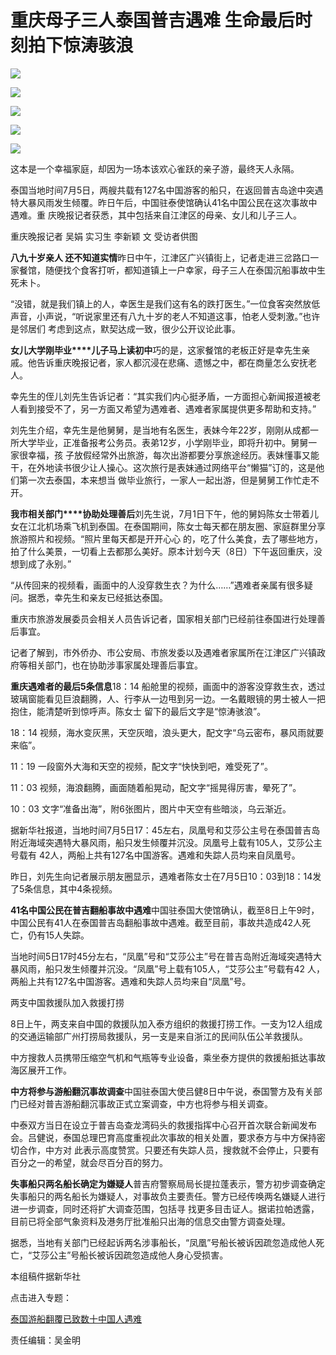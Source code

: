 # 重庆母子三人泰国普吉遇难 生命最后时刻拍下惊涛骇浪

![](http://n.sinaimg.cn/translate/137/w337h600/20180709/vsQK-hezpzwt7204622.jpg)

![](http://n.sinaimg.cn/translate/137/w337h600/20180709/SKav-hezpzwt7204721.jpg)

![](http://n.sinaimg.cn/translate/137/w337h600/20180709/NCpl-hezpzwt7204807.jpg)

![](http://n.sinaimg.cn/translate/137/w337h600/20180709/UBWv-hezpzwt7204861.jpg)

![](http://n.sinaimg.cn/translate/137/w337h600/20180709/mRQ1-hezpzwt7204900.jpg)

这本是一个幸福家庭，却因为一场本该欢心雀跃的亲子游，最终天人永隔。

泰国当地时间7月5日，两艘共载有127名中国游客的船只，在返回普吉岛途中突遇特大暴风雨发生倾覆。昨日午后，中国驻泰使馆确认41名中国公民在这次事故中遇难。重
庆晚报记者获悉，其中包括来自江津区的母亲、女儿和儿子三人。

重庆晚报记者 吴娟 实习生 李新颖 文 受访者供图

**八九十岁亲人 还不知道实情**昨日中午，江津区广兴镇街上，记者走进三岔路口一家餐馆，随便找个食客打听，都知道镇上一户幸家，母子三人在泰国沉船事故中生死未卜。

“没错，就是我们镇上的人，幸医生是我们这有名的跌打医生。”一位食客突然放低声音，小声说，“听说家里还有八九十岁的老人不知道这事，怕老人受刺激。”也许是邻居们
考虑到这点，默契达成一致，很少公开议论此事。

**女儿大学刚毕业****儿子马上读初中**巧的是，这家餐馆的老板正好是幸先生亲戚。他告诉重庆晚报记者，家人都沉浸在悲痛、遗憾之中，都在商量怎么安抚老人。

幸先生的侄儿刘先生告诉记者：“其实我们内心挺矛盾，一方面担心新闻报道被老人看到接受不了，另一方面又希望为遇难者、遇难者家属提供更多帮助和支持。”

刘先生介绍，幸先生是他舅舅，是当地有名医生，表妹今年22岁，刚刚从成都一所大学毕业，正准备报考公务员。表弟12岁，小学刚毕业，即将升初中。舅舅一家很幸福，孩
子放假经常外出旅游，每次出游都要分享旅途经历。表妹懂事又能干，在外地读书很少让人操心。这次旅行是表妹通过网络平台“懒猫”订的，这是他们第一次去泰国，本来想当
做毕业旅行，一家人一起出游，但是舅舅工作忙走不开。

**我市相关部门****协助处理善后**刘先生说，7月1日下午，他的舅妈陈女士带着儿女在江北机场乘飞机到泰国。在泰国期间，陈女士每天都在朋友圈、家庭群里分享旅游照片和视频。“照片里每天都是开开心心
的，吃了什么美食，去了哪些地方，拍了什么美景，一切看上去都那么美好。原本计划今天（8日）下午返回重庆，没想到成了永别。”

“从传回来的视频看，画面中的人没穿救生衣？为什么……”遇难者亲属有很多疑问。据悉，幸先生和亲友已经抵达泰国。

重庆市旅游发展委员会相关人员告诉记者，国家相关部门已经前往泰国进行处理善后事宜。

记者了解到，市外侨办、市公安局、市旅发委以及遇难者家属所在江津区广兴镇政府等相关部门，也在协助涉事家属处理善后事宜。

**重庆遇难者的最后5条信息**18：14 船舱里的视频，画面中的游客没穿救生衣，透过玻璃窗能看见巨浪翻腾，人、行李从一边甩到另一边。一名戴眼镜的男士被人一把抱住，能清楚听到惊呼声。陈女士
留下的最后文字是“惊涛骇浪”。

18：14 视频，海水变灰黑，天空灰暗，浪头更大，配文字“乌云密布，暴风雨就要来临”。

11：19 一段窗外大海和天空的视频，配文字“快快到吧，难受死了”。

11：03 视频，海浪翻腾，画面随着船晃动，配文字“摇晃得厉害，晕死了”。

10：03 文字“准备出海”，附6张图片，图片中天空有些暗淡，乌云渐近。

据新华社报道，当地时间7月5日17：45左右，凤凰号和艾莎公主号在泰国普吉岛附近海域突遇特大暴风雨，船只发生倾覆并沉没。凤凰号上载有105人，艾莎公主号载有
42人，两船上共有127名中国游客。遇难和失踪人员均来自凤凰号。

昨日，刘先生向记者展示朋友圈显示，遇难者陈女士在7月5日10：03到18：14发了5条信息，其中4条视频。

**41名中国公民在普吉翻船事故中遇难**中国驻泰国大使馆确认，截至8日上午9时，中国公民有41人在泰国普吉岛翻船事故中遇难。截至目前，事故共造成42人死亡，仍有15人失踪。

当地时间5日17时45分左右，“凤凰”号和“艾莎公主”号在普吉岛附近海域突遇特大暴风雨，船只发生倾覆并沉没。“凤凰”号上载有105人，“艾莎公主”号载有42
人，两船上共有127名中国游客。遇难和失踪人员均来自“凤凰”号。

两支中国救援队加入救援打捞

8日上午，两支来自中国的救援队加入泰方组织的救援打捞工作。一支为12人组成的交通运输部广州打捞局救援队，另一支是来自浙江的民间队伍公羊救援队。

中方搜救人员携带压缩空气机和气瓶等专业设备，乘坐泰方提供的救援船抵达事故海区展开工作。

**中方将参与游船翻沉事故调查**中国驻泰国大使吕健8日中午说，泰国警方及有关部门已经对普吉游船翻沉事故正式立案调查，中方也将参与相关调查。

中泰双方当日在设立于普吉岛查龙湾码头的救援指挥中心召开首次联合新闻发布会。吕健说，泰国总理巴育高度重视此次事故的相关处置，要求泰方与中方保持密切合作，中方对
此表示高度赞赏。只要还有失踪人员，搜救就不会停止，只要有百分之一的希望，就会尽百分百的努力。

**失事船只两名船长确定为嫌疑人**普吉府警察局局长提拉蓬表示，警方初步调查确定失事船只的两名船长为嫌疑人，对事故负主要责任。警方已经传唤两名嫌疑人进行进一步调查，同时还将扩大调查范围，包括寻
找更多目击证人。据诺拉帕透露，目前已将全部气象资料及港务厅批准船只出海的信息交由警方调查处理。

据悉，当地有关部门已经起诉两名涉事船长，“凤凰”号船长被诉因疏忽造成他人死亡，“艾莎公主”号船长被诉因疏忽造成他人身心受损害。

本组稿件据新华社

点击进入专题：

[泰国游船翻覆已致数十中国人遇难](http://news.sina.cn/zt_d/youchuan0705)

责任编辑：吴金明

